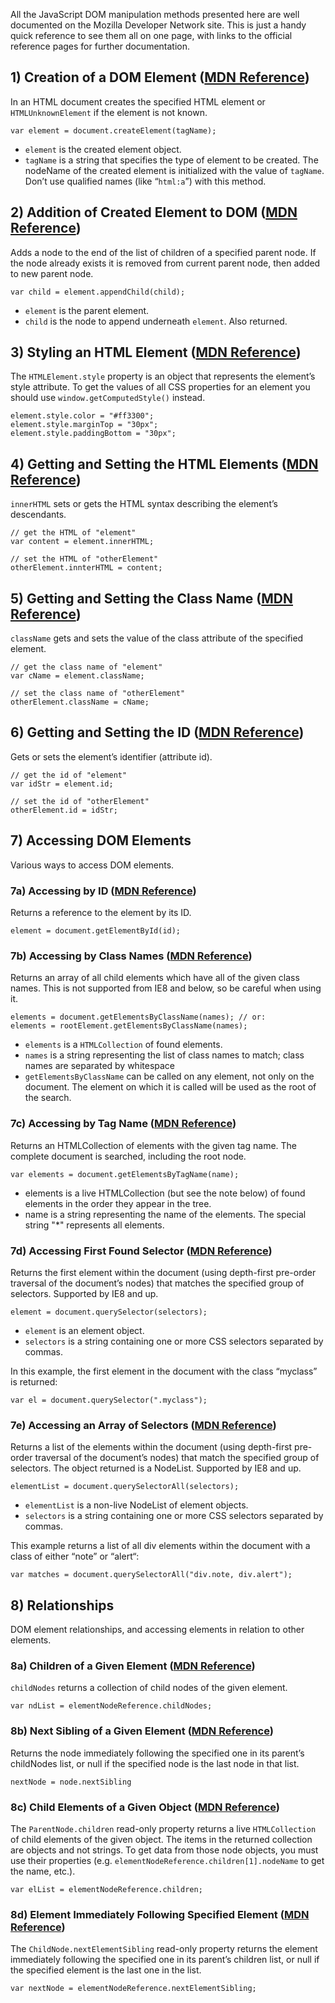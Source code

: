 All the JavaScript DOM manipulation methods presented here are well documented on the Mozilla Developer Network site. This is just a handy quick reference to see them all on one page, with links to the official reference pages for further documentation.

## 1) Creation of a DOM Element ([MDN Reference](https://developer.mozilla.org/en-US/docs/Web/API/document.createElement))

In an HTML document creates the specified HTML element or `HTMLUnknownElement` if the element is not known.

```language-javascript
var element = document.createElement(tagName);
```

* `element` is the created element object.
* `tagName` is a string that specifies the type of element to be created. The nodeName of the created element is initialized with the value of `tagName`. Don’t use qualified names (like “`html:a`”) with this method.

## 2) Addition of Created Element to DOM ([MDN Reference](https://developer.mozilla.org/en-US/docs/Web/API/Node.appendChild))

Adds a node to the end of the list of children of a specified parent node. If the node already exists it is removed from current parent node, then added to new parent node.

```language-javascript
var child = element.appendChild(child);
```

* `element` is the parent element.
* `child` is the node to append underneath `element`. Also returned.

## 3) Styling an HTML Element ([MDN Reference](https://developer.mozilla.org/en-US/docs/Web/API/HTMLElement.style))

The `HTMLElement.style` property is an object that represents the element’s style attribute. To get the values of all CSS properties for an element you should use `window.getComputedStyle()` instead.

```language-javascript
element.style.color = "#ff3300";
element.style.marginTop = "30px";
element.style.paddingBottom = "30px";
```

## 4) Getting and Setting the HTML Elements ([MDN Reference](https://developer.mozilla.org/en-US/docs/Web/API/Element.innerHTML))

`innerHTML` sets or gets the HTML syntax describing the element’s descendants.

```language-javascript
// get the HTML of "element"
var content = element.innerHTML;

// set the HTML of "otherElement"
otherElement.innterHTML = content;
```

## 5) Getting and Setting the Class Name ([MDN Reference](https://developer.mozilla.org/en-US/docs/Web/API/Element.className))

`className` gets and sets the value of the class attribute of the specified element.

```language-javascript
// get the class name of "element"
var cName = element.className;

// set the class name of "otherElement"
otherElement.className = cName;
```

## 6) Getting and Setting the ID ([MDN Reference](https://developer.mozilla.org/en-US/docs/Web/API/Element.id))

Gets or sets the element’s identifier (attribute id).

```language-javascript
// get the id of "element"
var idStr = element.id;

// set the id of "otherElement"
otherElement.id = idStr;
```

## 7) Accessing DOM Elements

Various ways to access DOM elements.

### 7a) Accessing by ID ([MDN Reference](https://developer.mozilla.org/en-US/docs/Web/API/document.getElementById))

Returns a reference to the element by its ID.

```language-javascript
element = document.getElementById(id);
```

### 7b) Accessing by Class Names ([MDN Reference](https://developer.mozilla.org/en-US/docs/Web/API/document.getElementsByClassName))

Returns an array of all child elements which have all of the given class names. This is not supported from IE8 and below, so be careful when using it.

```language-javascript
elements = document.getElementsByClassName(names); // or:
elements = rootElement.getElementsByClassName(names);
```

* `elements` is a `HTMLCollection` of found elements.
* `names` is a string representing the list of class names to match; class names are separated by whitespace
* `getElementsByClassName` can be called on any element, not only on the document. The element on which it is called will be used as the root of the search.

### 7c) Accessing by Tag Name ([MDN Reference](https://developer.mozilla.org/en-US/docs/Web/API/document.getElementsByTagName))

Returns an HTMLCollection of elements with the given tag name. The complete document is searched, including the root node.

```language-javascript
var elements = document.getElementsByTagName(name);
```

* elements is a live HTMLCollection (but see the note below) of found elements in the order they appear in the tree.
* name is a string representing the name of the elements. The special string "\*" represents all elements.

### 7d) Accessing First Found Selector ([MDN Reference](https://developer.mozilla.org/en-US/docs/Web/API/document.querySelector))

Returns the first element within the document (using depth-first pre-order traversal of the document’s nodes) that matches the specified group of selectors. Supported by IE8 and up.

```language-javascript
element = document.querySelector(selectors);
```

* `element` is an element object.
* `selectors` is a string containing one or more CSS selectors separated by commas.

In this example, the first element in the document with the class “myclass” is returned:

```language-javascript
var el = document.querySelector(".myclass");
```

### 7e) Accessing an Array of Selectors ([MDN Reference](https://developer.mozilla.org/en-US/docs/Web/API/document.querySelectorAll))

Returns a list of the elements within the document (using depth-first pre-order traversal of the document’s nodes) that match the specified group of selectors. The object returned is a NodeList. Supported by IE8 and up.

```language-javascript
elementList = document.querySelectorAll(selectors);
```

* `elementList` is a non-live NodeList of element objects.
* `selectors` is a string containing one or more CSS selectors separated by commas.

This example returns a list of all div elements within the document with a class of either “note” or “alert“:

```language-javascript
var matches = document.querySelectorAll("div.note, div.alert");
```

## 8) Relationships

DOM element relationships, and accessing elements in relation to other elements.

### 8a) Children of a Given Element ([MDN Reference](https://developer.mozilla.org/en-US/docs/Web/API/Node.childNodes))

`childNodes` returns a collection of child nodes of the given element.

```language-javascript
var ndList = elementNodeReference.childNodes;
```

### 8b) Next Sibling of a Given Element ([MDN Reference](https://developer.mozilla.org/en-US/docs/Web/API/Node.nextSibling))

Returns the node immediately following the specified one in its parent’s childNodes list, or null if the specified node is the last node in that list.

```language-javascript
nextNode = node.nextSibling
```

### 8c) Child Elements of a Given Object ([MDN Reference](https://developer.mozilla.org/en-US/docs/Web/API/ParentNode.children))

The `ParentNode.children` read-only property returns a live `HTMLCollection` of child elements of the given object. The items in the returned collection are objects and not strings. To get data from those node objects, you must use their properties (e.g. `elementNodeReference.children[1].nodeName` to get the name, etc.).

```language-javascript
var elList = elementNodeReference.children;
```

### 8d) Element Immediately Following Specified Element ([MDN Reference](https://developer.mozilla.org/en-US/docs/Web/API/ChildNode.nextElementSibling))

The `ChildNode.nextElementSibling` read-only property returns the element immediately following the specified one in its parent’s children list, or null if the specified element is the last one in the list.

```language-javascript
var nextNode = elementNodeReference.nextElementSibling;
```